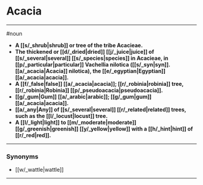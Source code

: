 # Acacia
---
#noun
- **A [[s/_shrub|shrub]] or tree of the tribe Acacieae.**
- **The thickened or [[d/_dried|dried]] [[j/_juice|juice]] of [[s/_several|several]] [[s/_species|species]] in Acacieae, in [[p/_particular|particular]] Vachellia nilotica ([[s/_syn|syn]]. [[a/_acacia|Acacia]] nilotica), the [[e/_egyptian|Egyptian]] [[a/_acacia|acacia]].**
- **A [[f/_false|false]] [[a/_acacia|acacia]]; [[r/_robinia|robinia]] tree, [[r/_robinia|Robinia]] [[p/_pseudoacacia|pseudoacacia]].**
- **[[g/_gum|Gum]] [[a/_arabic|arabic]]; [[g/_gum|gum]] [[a/_acacia|acacia]].**
- **[[a/_any|Any]] of [[s/_several|several]] [[r/_related|related]] trees, such as the [[l/_locust|locust]] tree.**
- **A [[l/_light|light]] to [[m/_moderate|moderate]] [[g/_greenish|greenish]] [[y/_yellow|yellow]] with a [[h/_hint|hint]] of [[r/_red|red]].**
---
### Synonyms
- [[w/_wattle|wattle]]
---
